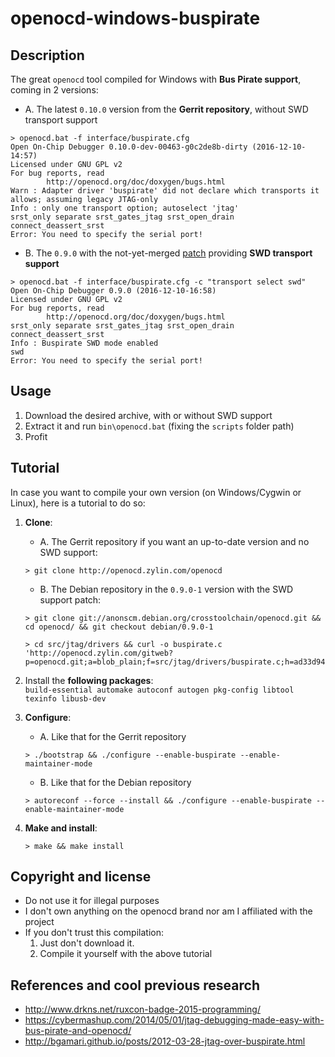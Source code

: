 openocd-windows-buspirate
==========================

Description
-----------
The great `openocd` tool compiled for Windows with **Bus Pirate support**, coming in 2 versions:

* A. The latest `0.10.0` version from the **Gerrit repository**, without SWD transport support
```
> openocd.bat -f interface/buspirate.cfg
Open On-Chip Debugger 0.10.0-dev-00463-g0c2de8b-dirty (2016-12-10-14:57)
Licensed under GNU GPL v2
For bug reports, read
        http://openocd.org/doc/doxygen/bugs.html
Warn : Adapter driver 'buspirate' did not declare which transports it allows; assuming legacy JTAG-only
Info : only one transport option; autoselect 'jtag'
srst_only separate srst_gates_jtag srst_open_drain connect_deassert_srst
Error: You need to specify the serial port!
```

* B. The `0.9.0` with the not-yet-merged [patch](http://openocd.zylin.com/#/c/2444/) providing **SWD transport support**
```
> openocd.bat -f interface/buspirate.cfg -c "transport select swd"
Open On-Chip Debugger 0.9.0 (2016-12-10-16:58)
Licensed under GNU GPL v2
For bug reports, read
        http://openocd.org/doc/doxygen/bugs.html
srst_only separate srst_gates_jtag srst_open_drain connect_deassert_srst
Info : Buspirate SWD mode enabled
swd
Error: You need to specify the serial port!
```


Usage
-----
1. Download the desired archive, with or without SWD support
2. Extract it and run `bin\openocd.bat` (fixing the `scripts` folder path)
3. Profit


Tutorial
--------
In case you want to compile your own version (on Windows/Cygwin or Linux), here is a tutorial to do so:  
  
1. **Clone**:  
    * A. The Gerrit repository if you want an up-to-date version and no SWD support:  
    ```
    > git clone http://openocd.zylin.com/openocd
    ```  
    * B. The Debian repository in the `0.9.0-1` version with the SWD support patch:  
    ```
    > git clone git://anonscm.debian.org/crosstoolchain/openocd.git && cd openocd/ && git checkout debian/0.9.0-1
    ```
    ```
    > cd src/jtag/drivers && curl -o buspirate.c 'http://openocd.zylin.com/gitweb?p=openocd.git;a=blob_plain;f=src/jtag/drivers/buspirate.c;h=ad33d94aff1644768cbdb2c344bd384ab8be3f40;hb=8f39e8f6fd25f5b13cccccf9af5fd885b365e9f4'
    ```  
  
2. Install the **following packages**:  
    `build-essential automake autoconf autogen pkg-config libtool texinfo libusb-dev`  
  
3. **Configure**:  
    * A. Like that for the Gerrit repository  
    ```
    > ./bootstrap && ./configure --enable-buspirate --enable-maintainer-mode
    ```  
    * B. Like that for the Debian repository  
    ```
    > autoreconf --force --install && ./configure --enable-buspirate --enable-maintainer-mode
    ```  
  
4. **Make and install**:  
    ```
    > make && make install
    ```  
    
    
Copyright and license
---------------------
* Do not use it for illegal purposes
* I don't own anything on the openocd brand nor am I affiliated with the project
* If you don't trust this compilation: 
  1. Just don't download it.
  2. Compile it yourself with the above tutorial

  
References and cool previous research
-------------------------------------
* http://www.drkns.net/ruxcon-badge-2015-programming/
* https://cybermashup.com/2014/05/01/jtag-debugging-made-easy-with-bus-pirate-and-openocd/
* http://bgamari.github.io/posts/2012-03-28-jtag-over-buspirate.html